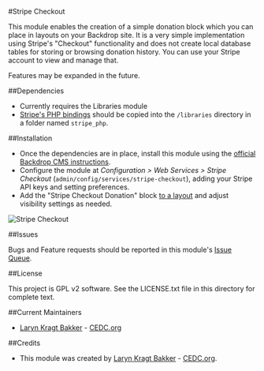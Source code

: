 #Stripe Checkout

This module enables the creation of a simple donation block
which you can place in layouts on your Backdrop site. It is a very simple
implementation using Stripe's "Checkout" functionality and does not create
local database tables for storing or browsing donation history. You can
use your Stripe account to view and manage that. 

Features may be expanded in the future.

##Dependencies

- Currently requires the Libraries module
- [Stripe's PHP bindings](https://github.com/stripe/stripe-php) should be 
  copied into the `/libraries` directory in a folder named `stripe_php`.

##Installation

- Once the dependencies are in place, install this module using the [official 
  Backdrop CMS instructions](https://backdropcms.org/guide/modules).
- Configure the module at *Configuration > Web Services > Stripe Checkout*
  (`admin/config/services/stripe-checkout`), adding your Stripe API keys and 
  setting preferences.
- Add the "Stripe Checkout Donation" block 
  [to a layout](https://backdropcms.org/guide/layouts) and adjust visibility 
  settings as needed.

![Stripe Checkout](https://github.com/backdrop-contrib/stripe_checkout/blob/1.x-1.x/images/stripe_checkout-screenshot.jpg "Stripe Checkout screenshot")

##Issues

Bugs and Feature requests should be reported in this module's 
[Issue Queue](https://github.com/backdrop-contrib/stripe_checkout/issues).

##License

This project is GPL v2 software. See the LICENSE.txt file in this directory for
complete text.

##Current Maintainers

- [Laryn Kragt Bakker](https://github.com/laryn) - [CEDC.org](https://cedc.org)

##Credits

- This module was created by [Laryn Kragt Bakker](https://github.com/laryn) - 
[CEDC.org](https://cedc.org).